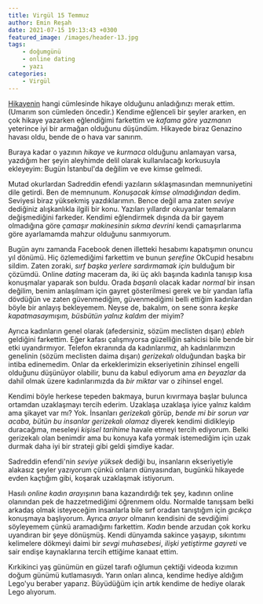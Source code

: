 ```yaml
---
title: Virgül 15 Temmuz
author: Emin Reşah
date: 2021-07-15 19:13:43 +0300
featured_image: /images/header-13.jpg
tags:
    - doğumgünü
    - online dating
    - yazı
categories:
    - Virgül
---
```


[Hikayenin](/yeni/kirkiki/) hangi cümlesinde hikaye olduğunu anladığınızı merak ettim. (Umarım son
cümleden öncedir.) Kendime eğlenceli bir şeyler ararken, en çok hikaye yazarken eğlendiğimi
farkettim ve *kafama göre yazmanın* yeterince iyi bir armağan olduğunu düşündüm. Hikayede biraz
Genazino havası oldu, bende de o hava var sanırım. 

Buraya kadar o yazının *hikaye* ve *kurmaca* olduğunu anlamayan varsa, yazdığım her şeyin aleyhimde
delil olarak kullanılacağı korkusuyla ekleyeyim: Bugün İstanbul'da değilim ve eve kimse gelmedi. 

Mutad okurlardan Sadreddin efendi yazıların sıklaşmasından memnuniyetini dile getirdi. Ben de
memnunum. *Konuşacak kimse olmadığından* dedim. Seviyesi biraz yüksekmiş yazdıklarımın.  Bence değil
ama zaten *seviye* dediğiniz alışkanlıkla ilgili bir konu. Yazıları yıllardır okuyanlar temaların
değişmediğini farkeder. Kendimi eğlendirmek dışında da bir gayem olmadığına göre *çamaşır
makinesinin sıkma devrini* kendi çamaşırlarıma göre ayarlamamda mahzur olduğunu sanmıyorum.

Bugün aynı zamanda Facebook denen illetteki hesabımı kapatışımın onuncu yıl dönümü. Hiç özlemediğimi
farkettim ve bunun *şerefine* OkCupid hesabını sildim. Zaten zoraki, *sırf başka yerlere sardırmamak
için* bulduğum bir çözümdü. Online *dating* maceram da, iki üç aklı başında kadınla tanışıp kısa
konuşmalar yaparak son buldu. Orada *başarılı* olacak kadar *normal* bir insan değilim, benim
anlaşılmam için gayret gösterilmesi gerek ve bir yandan lafla dövdüğün ve zaten güvenmediğim,
güvenmediğimi belli ettiğim kadınlardan böyle bir anlayış bekleyemem. Neyse de, bakalım, on sene
sonra *keşke kapatmasaymışım, büsbütün yalnız kaldım* der miyim?

Ayrıca kadınların genel olarak (afedersiniz, sözüm meclisten dışarı) *ebleh* geldiğini farkettim.
Eğer kafası çalışmıyorsa güzelliğin sahicisi bile bende bir etki uyandırmıyor. Telefon ekranında da
kadınlarımız, ah kadınlarımızın genelinin (sözüm meclisten daima dışarı) *gerizekalı* olduğundan
başka bir intiba edinemedim. Onlar da erkeklerimizin ekseriyetinin zihinsel engelli olduğunu
düşünüyor olabilir, bunu da kabul ediyorum ama *en beyazlar* da dahil olmak üzere kadınlarımızda da
*bir miktar* var o zihinsel engel. 

Kendimi böyle herkese tepeden bakmaya, burun kıvırmaya başlar bulunca ortamdan uzaklaşmayı
tercih ederim. Uzaklaşa uzaklaşa iyice yalnız kaldım ama şikayet var mı? Yok. İnsanları *gerizekalı*
görüp, *bende mi bir sorun var acaba, bütün bu insanlar gerizekalı olamaz* diyerek kendimi
didikleyip duracağıma, meseleyi *kişisel tarihime* havale etmeyi tercih ediyorum. Belki gerizekalı
olan benimdir ama bu konuya kafa yormak istemediğim için uzak durmak daha iyi bir strateji gibi
geldi şimdiye kadar. 

Sadreddin efendi'nin *seviye yüksek* dediği bu, insanların ekseriyetiyle alakasız şeyler yazıyorum
çünkü onların dünyasından, bugünkü hikayede evden kaçtığım gibi, koşarak uzaklaşmak istiyorum.

Hasılı *online kadın arayışının* bana kazandırdığı tek şey, kadının online olanından pek de
hazzetmediğimi öğrenmem oldu. Normalde tanışsam belki arkadaş olmak isteyeceğim insanlarla bile sırf
oradan tanıştığım için *gıcıkça* konuşmaya başlıyorum. Ayrıca *arıyor* olmanın kendisini de
sevdiğimi söyleyemem çünkü aramadığımı farkettim. *Kadın* bende arzudan çok korku uyandıran bir şeye
dönüşmüş. Kendi dünyamda sakince yaşayıp, sıkıntımı kelimelere dökmeyi daimi bir *sevgi muhasebesi*,
*ilişki yetiştirme gayreti* ve sair endişe kaynaklarına tercih ettiğime kanaat ettim. 

Kırkikinci yaş günümün en güzel tarafı oğlumun çektiği videoda kızımın doğum günümü kutlamasıydı.
Yarın onları alınca, kendime hediye aldığım Lego'yu beraber yaparız. Büyüdüğüm için artık kendime de
hediye olarak Lego alıyorum. 

